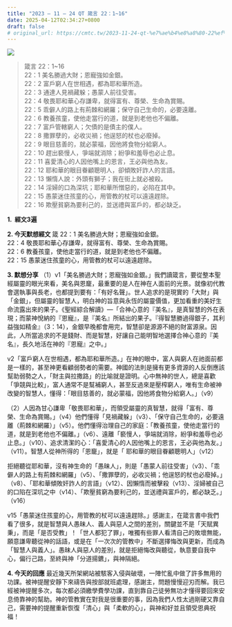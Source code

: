 ```yaml
---
title: "2023 – 11 – 24 QT 箴言 22：1~16"
date: 2025-04-12T02:34:27+0800
draft: false
# original_url: https://cmtc.tw/2023-11-24-qt-%e7%ae%b4%e8%a8%80-22%ef%bc%9a116
---
```


![](/images/qt.jpg)
> 箴言 22：1\~16  
> 22：1 美名勝過大財；恩寵強如金銀。  
> 22：2 富戶窮人在世相遇，都為耶和華所造。  
> 22：3 通達人見禍藏躲；愚蒙人前往受害。  
> 22：4 敬畏耶和華心存謙卑，就得富有、尊榮、生命為賞賜。  
> 22：5 乖僻人的路上有荊棘和網羅；保守自己生命的，必要遠離。  
> 22：6 教養孩童，使他走當行的道，就是到老他也不偏離。  
> 22：7 富戶管轄窮人；欠債的是債主的僕人。  
> 22：8 撒罪孽的，必收災禍；他逞怒的杖也必廢掉。  
> 22：9 眼目慈善的，就必蒙福，因他將食物分給窮人。  
> 22：10 趕出褻慢人，爭端就消除；紛爭和羞辱也必止息。  
> 22：11 喜愛清心的人因他嘴上的恩言，王必與他為友。  
> 22：12 耶和華的眼目眷顧聰明人，卻傾敗奸詐人的言語。  
> 22：13 懶惰人說：外頭有獅子；我在街上就必被殺。  
> 22：14 淫婦的口為深坑；耶和華所憎惡的，必陷在其中。  
> 22：15 愚蒙迷住孩童的心，用管教的杖可以遠遠趕除。  
> 22：16 欺壓貧窮為要利己的，並送禮與富戶的，都必缺乏。

**1.  經文3遍**

**2. 今天默想經文**
箴 22：1 美名勝過大財；恩寵強如金銀。  
22：4 敬畏耶和華心存謙卑，就得富有、尊榮、生命為賞賜。  
22：6 教養孩童，使他走當行的道，就是到老他也不偏離。  
22：15 愚蒙迷住孩童的心，用管教的杖可以遠遠趕除。

**3. 默想分享**
（1）v1「美名勝過大財；恩寵強如金銀。」我們讀箴言，要從整本聖經屬靈的眼光來看，美名與恩竉，最重要的是人在神在人面前的光景。就像初代教會選執事與長老，也都提到要有：「有好名聲」。世人追求的是現實的「大財」與「金銀」，但屬靈的智慧人，明白神的旨意與永恆的屬靈價值，更加看重的美好生命流露出來的果子。《聖經綜合解讀》—「合神心意的『美名』，是真智慧的外在表現；而蒙神悅納的『恩寵』，是『美名』所結出的果子。『得智慧勝過得銀子，其利益強如精金』（3：14），金銀早晚都會用完，智慧卻是源源不絕的財富源泉。因此，人所當追求的不是錢財、而是智慧，好讓自己能明智地選擇合神心意的『美名』，長久地活在神的『恩寵』之中。」

v2「富戶窮人在世相遇，都為耶和華所造。」在神的眼中，富人與窮人在祂面前都是一樣的，甚至神更看顧弱勢者的需要。神國的法則是擁有更多資源的人反倒應該幫助弱勢之人，「財主與拉撒路」的比喻就是證明。心中無神的世人，總是喜歡「爭競與比較」，富人通常不是幫補窮人，甚至反過來是壓榨窮人，唯有生命被神改變的智慧人，懂得：「眼目慈善的，就必蒙福，因他將食物分給窮人。」（v9）

（2）人因為甘心謙卑「敬畏耶和華」，而領受屬靈的真智慧，就得「富有、尊榮、生命為賞賜。」（v4）他們懂得「見禍藏躲」（v3）、「保守自己生命的，必要遠離（荊棘和網羅）」（v5）。他們懂得治理自己的家庭：「教養孩童，使他走當行的道，就是到老他也不偏離。」（v6）、遠離「褻慢人，爭端就消除，紛爭和羞辱也必止息。」（v10）、追求清潔的心：「喜愛清心的人因他嘴上的恩言，王必與他為友。」（v11）。智慧人從神所得的「恩竉」，就是「 耶和華的眼目眷顧聰明人」（v12）

拒絕聽從耶和華，沒有神生命的「愚昧人」，則是「愚蒙人前往受害」（v3）、「乖僻人的路上有荊棘和網羅」（v5）、「撒罪孽的，必收災禍；他逞怒的杖也必廢掉。」（v8）、「耶和華傾敗奸詐人的言語」（v12）、因懶惰而被擊殺（v13）、淫婦被自己的口陷在深坑之中（v14）、「欺壓貧窮為要利己的，並送禮與富戶的，都必缺乏。」（v16）

v15「愚蒙迷住孩童的心，用管教的杖可以遠遠趕除。」感謝主，在箴言書中我們看了很多，就是智慧與人愚昧人、義人與惡人之間的差別，關鍵並不是「天賦異秉」，而是「是否受教」！「世人都犯了罪」，唯獨有些罪人看清自己的敗壞無能，願意謙卑聽從神的話語，或是在「一次次的管教中」不斷選擇悔改與更新，而成為「智慧人與義人」。愚昧人與惡人的差別，就是拒絕悔改與聽從，執意要自我中心，偏行己路，至終與神「分道揚鑣」，與神隔絕。

**4. 今天的回應**
最近幾天所架網站被駭客入侵與破壞，一陣忙亂中做了許多無用的功課。被神提醒安靜下來禱告與按部就班處理，感謝主，問題慢慢迎刃而解。我已經被神提醒多次，每次都必須繳學費學功課，直到靠自己徒勞無功才懂得要回來安息倚靠神的幫助。神的管教實在對我是很重要的事，因為我們人性太過剛硬又靠自己，需要神的提醒重新恢復「清心」與「柔軟的心」，與神和好並且領受恩典祝福！
